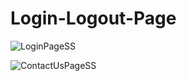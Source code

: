 # Login-Logout-Page

![LoginPageSS](https://user-images.githubusercontent.com/115408879/200911531-aa518bc5-9a83-40d9-9d92-4dc2ce8c85c9.png)


![ContactUsPageSS](https://user-images.githubusercontent.com/115408879/200911590-587183f7-a222-47cb-91d5-ae8448993dbb.png)
